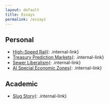 ```yaml
---
layout: default
title: Essays
permalink: /essays
---
```


## Personal
- [High-Speed Rail](/essays/high-speed-rail){: .internal-link}
- [Treasury Prediction Markets](/essays/treasury-prediction-markets){: .internal-link}
- [Sewer Liberalism](/essays/sewer-liberalism){: .internal-link}
- [AI Special Economic Zones](/essays/ai-sez){: .internal-link}

## Academic
- [Slug Story](/essays/slug-story){: .internal-link}
